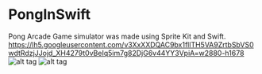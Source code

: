 # PongInSwift
Pong Arcade Game simulator was made using Sprite Kit and Swift.
https://lh5.googleusercontent.com/v3XxXXDQAC9bx1fllTH5VA9ZrtbSbVS0wdtRdzjJJojd_XH4279t0vBeIq5im7g82DjG6v44YY3VpiA=w2880-h1678
![alt tag](https://lh5.googleusercontent.com/s5fK956GF0puPwL0WdICggESYTPB7d3gNi9vQ-h7-DSDbyiSdLBLataZ0aEDAugpa8MQT2QRPb6u7Mc=w2010-h1382)
![alt tag](https://lh5.googleusercontent.com/v3XxXXDQAC9bx1fllTH5VA9ZrtbSbVS0wdtRdzjJJojd_XH4279t0vBeIq5im7g82DjG6v44YY3VpiA=w2880-h1678)
